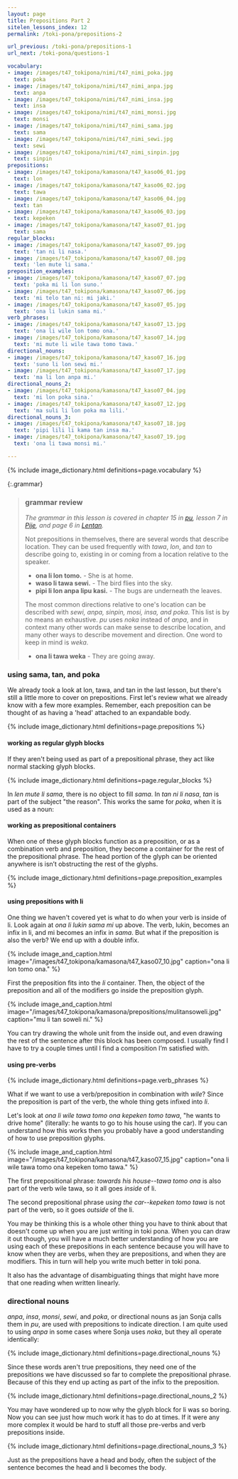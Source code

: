 ```yaml
---
layout: page
title: Prepositions Part 2
sitelen_lessons_index: 12
permalink: /toki-pona/prepositions-2

url_previous: /toki-pona/prepositions-1
url_next: /toki-pona/questions-1

vocabulary:
- image: /images/t47_tokipona/nimi/t47_nimi_poka.jpg
  text: poka
- image: /images/t47_tokipona/nimi/t47_nimi_anpa.jpg
  text: anpa
- image: /images/t47_tokipona/nimi/t47_nimi_insa.jpg
  text: insa
- image: /images/t47_tokipona/nimi/t47_nimi_monsi.jpg
  text: monsi
- image: /images/t47_tokipona/nimi/t47_nimi_sama.jpg
  text: sama
- image: /images/t47_tokipona/nimi/t47_nimi_sewi.jpg
  text: sewi
- image: /images/t47_tokipona/nimi/t47_nimi_sinpin.jpg
  text: sinpin
prepositions:
- image: /images/t47_tokipona/kamasona/t47_kaso06_01.jpg
  text: lon
- image: /images/t47_tokipona/kamasona/t47_kaso06_02.jpg
  text: tawa
- image: /images/t47_tokipona/kamasona/t47_kaso06_04.jpg
  text: tan
- image: /images/t47_tokipona/kamasona/t47_kaso06_03.jpg
  text: kepeken
- image: /images/t47_tokipona/kamasona/t47_kaso07_01.jpg
  text: sama
regular_blocks:
- image: /images/t47_tokipona/kamasona/t47_kaso07_09.jpg
  text: 'tan ni li nasa.'
- image: /images/t47_tokipona/kamasona/t47_kaso07_08.jpg
  text: 'len mute li sama.'
preposition_examples:
- image: /images/t47_tokipona/kamasona/t47_kaso07_07.jpg
  text: 'poka mi li lon suno.'
- image: /images/t47_tokipona/kamasona/t47_kaso07_06.jpg
  text: 'mi telo tan ni: mi jaki.'
- image: /images/t47_tokipona/kamasona/t47_kaso07_05.jpg
  text: 'ona li lukin sama mi.'
verb_phrases:
- image: /images/t47_tokipona/kamasona/t47_kaso07_13.jpg
  text: 'ona li wile lon tomo ona.'
- image: /images/t47_tokipona/kamasona/t47_kaso07_14.jpg
  text: 'mi mute li wile tawa tomo tawa.'
directional_nouns:
- image: /images/t47_tokipona/kamasona/t47_kaso07_16.jpg
  text: 'suno li lon sewi mi.'
- image: /images/t47_tokipona/kamasona/t47_kaso07_17.jpg
  text: 'ma li lon anpa mi.'
directional_nouns_2:
- image: /images/t47_tokipona/kamasona/t47_kaso07_04.jpg
  text: 'mi lon poka sina.'
- image: /images/t47_tokipona/kamasona/t47_kaso07_12.jpg
  text: 'ma suli li lon poka ma lili.'
directional_nouns_3:
- image: /images/t47_tokipona/kamasona/t47_kaso07_18.jpg
  text: 'pipi lili li kama tan insa ma.'
- image: /images/t47_tokipona/kamasona/t47_kaso07_19.jpg
  text: 'ona li tawa monsi mi.'

---
```


{% include image_dictionary.html definitions=page.vocabulary %}

{:.grammar}
>### grammar review
>
>_The grammar in this lesson is covered in chapter 15 in [pu](https://www.amazon.com/dp/B012M1RLXS), lesson 7 in [Pije](http://tokipona.net/tp/janpije/okamasona.php), and page 6 in [Lentan](https://rnd.neocities.org/tokipona/)._
>
> Not prepositions in themselves, there are several words that describe location. They can be used frequently with _tawa_, _lon_, and _tan_  to describe going to, existing in or coming from a location relative to the speaker.
>
>* __ona li lon tomo.__ - She is at home.
>* __waso li tawa sewi.__ - The bird flies into the sky.
>* __pipi li lon anpa lipu kasi.__ - The bugs are underneath the leaves.
>
>The most common directions relative to one's location can be described with _sewi, anpa, sinpin, mosi, insa, and poka_. This list is by no means an exhaustive. _pu_ uses _noka_ instead of _anpa_, and in context many other words can make sense to describe location, and many other ways to describe movement and direction. One word to keep in mind is _weka_.
>
>* __ona li tawa weka__ - They are going away.

### using sama, tan, and poka

We already took a look at lon, tawa, and tan in the last lesson, but there's still a little more to cover on prepositions. First let's review what we already know with a few more examples. Remember, each preposition can be thought of as having a 'head' attached to an expandable body.

{% include image_dictionary.html definitions=page.prepositions %}

#### working as regular glyph blocks

If they aren't being used as part of a prepositional phrase, they act like normal stacking glyph blocks.

{% include image_dictionary.html definitions=page.regular_blocks %}

In _len mute li sama_, there is no object to fill _sama_. In _tan ni li nasa_, _tan_ is part of the subject "the reason".  This works the same for _poka_, when it is used as a noun:

#### working as prepositional containers

When one of these glyph blocks function as a preposition, or as a combination verb and preposition, they become a container for the rest of the prepositional phrase. The head portion of the glyph can be oriented anywhere is isn’t obstructing the rest of the glyphs.

{% include image_dictionary.html definitions=page.preposition_examples %}

#### using prepositions with li

One thing we haven't covered yet is what to do when your verb is inside of li. Look again at _ona li lukin sama mi_ up above. The verb, lukin, becomes an infix in li, and mi becomes an infix in _sama_. But what if the preposition is also the verb? We end up with a double infix.

{% include image_and_caption.html image="/images/t47_tokipona/kamasona/t47_kaso07_10.jpg" caption="ona li lon tomo ona." %}

First the preposition fits into the _li_ container. Then, the object of the preposition and all of the modifiers go inside the preposition glyph.

{% include image_and_caption.html image="/images/t47_tokipona/kamasona/prepositions/mulitansoweli.jpg" caption="mu li tan soweli ni." %}

You can try drawing the whole unit from the inside out, and even drawing the rest of the sentence after this block has been composed. I usually find I have to try a couple times until I find a composition I’m satisfied with.

#### using pre-verbs

{% include image_dictionary.html definitions=page.verb_phrases %}

What if we want to use a verb/preposition in combination with _wile_? Since the preposition is part of the verb, the whole thing gets infixed into _li_.

Let's look at _ona li wile tawa tomo ona kepeken tomo tawa_, "he wants to drive home" (literally: he wants to go to his house using the car). If you can understand how this works then you probably have a good understanding of how to use preposition glyphs.

{% include image_and_caption.html image="/images/t47_tokipona/kamasona/t47_kaso07_15.jpg" caption="ona li wile tawa tomo ona kepeken tomo tawa." %}

The first prepositional phrase: _towards his house--tawa tomo ona_ is also part of the verb wile tawa, so it all goes _inside_ of li.

The second prepositional phrase _using the car--kepeken tomo tawa_ is not part of the verb, so it goes _outside_ of the li.

You may be thinking this is a whole other thing you have to think about that doesn't come up when you are just writing in toki pona. When you can draw it out though, you will have a much better understanding of how you are using each of these prepositions in each sentence because you will have to know when they are verbs, when they are prepositions, and when they are modifiers. This in turn will help you write much better in toki pona.

It also has the advantage of disambiguating things that might have more that one reading when written linearly.

### directional nouns

_anpa_, _insa_, _monsi_, _sewi_, and _poka_, or directional nouns as jan Sonja calls them in _pu_, are used with prepositions to indicate direction. I am quite used to using _anpa_ in some cases where Sonja uses _noka_, but they all operate identically:

{% include image_dictionary.html definitions=page.directional_nouns %}

Since these words aren't true prepositions, they need one of the prepositions we have discussed so far to complete the prepositional phrase. Because of this they end up acting as part of the infix to the preposition.

{% include image_dictionary.html definitions=page.directional_nouns_2 %}

You may have wondered up to now why the glyph block for li was so boring. Now you can see just how much work it has to do at times. If it were any more complex it would be hard to stuff all those pre-verbs and verb prepositions inside.

{% include image_dictionary.html definitions=page.directional_nouns_3 %}

Just as the prepositions have a head and body, often the subject of the sentence becomes the head and li becomes the body.
